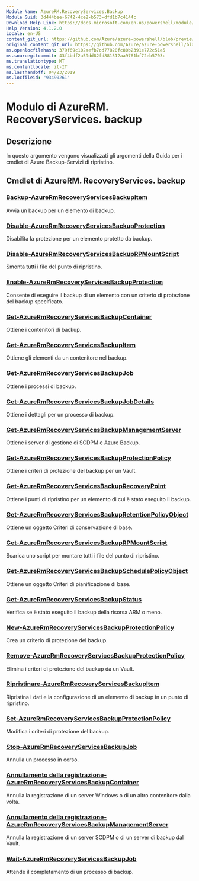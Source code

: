 ```yaml
---
Module Name: AzureRM.RecoveryServices.Backup
Module Guid: 3d444bee-6742-4ce2-b573-dfd1b7c4144c
Download Help Link: https://docs.microsoft.com/en-us/powershell/module/azurerm.recoveryservices.backup
Help Version: 4.1.2.0
Locale: en-US
content_git_url: https://github.com/Azure/azure-powershell/blob/preview/src/ResourceManager/RecoveryServices/Commands.RecoveryServices.Backup/help/AzureRM.RecoveryServices.Backup.md
original_content_git_url: https://github.com/Azure/azure-powershell/blob/preview/src/ResourceManager/RecoveryServices/Commands.RecoveryServices.Backup/help/AzureRM.RecoveryServices.Backup.md
ms.openlocfilehash: 379f69c102aefb7cd77820fc80b2391e772c51e5
ms.sourcegitcommit: 43f4bdf2a59dd82fd881512aa9761bf72eb5703c
ms.translationtype: MT
ms.contentlocale: it-IT
ms.lasthandoff: 04/23/2019
ms.locfileid: "93490261"
---
```

# Modulo di AzureRM. RecoveryServices. backup
## Descrizione
In questo argomento vengono visualizzati gli argomenti della Guida per i cmdlet di Azure Backup-Servizi di ripristino.

## Cmdlet di AzureRM. RecoveryServices. backup
### [Backup-AzureRmRecoveryServicesBackupItem](Backup-AzureRmRecoveryServicesBackupItem.md)
Avvia un backup per un elemento di backup.

### [Disable-AzureRmRecoveryServicesBackupProtection](Disable-AzureRmRecoveryServicesBackupProtection.md)
Disabilita la protezione per un elemento protetto da backup.

### [Disable-AzureRmRecoveryServicesBackupRPMountScript](Disable-AzureRmRecoveryServicesBackupRPMountScript.md)
Smonta tutti i file del punto di ripristino.

### [Enable-AzureRmRecoveryServicesBackupProtection](Enable-AzureRmRecoveryServicesBackupProtection.md)
Consente di eseguire il backup di un elemento con un criterio di protezione del backup specificato.

### [Get-AzureRmRecoveryServicesBackupContainer](Get-AzureRmRecoveryServicesBackupContainer.md)
Ottiene i contenitori di backup.

### [Get-AzureRmRecoveryServicesBackupItem](Get-AzureRmRecoveryServicesBackupItem.md)
Ottiene gli elementi da un contenitore nel backup.

### [Get-AzureRmRecoveryServicesBackupJob](Get-AzureRmRecoveryServicesBackupJob.md)
Ottiene i processi di backup.

### [Get-AzureRmRecoveryServicesBackupJobDetails](Get-AzureRmRecoveryServicesBackupJobDetails.md)
Ottiene i dettagli per un processo di backup.

### [Get-AzureRmRecoveryServicesBackupManagementServer](Get-AzureRmRecoveryServicesBackupManagementServer.md)
Ottiene i server di gestione di SCDPM e Azure Backup.

### [Get-AzureRmRecoveryServicesBackupProtectionPolicy](Get-AzureRmRecoveryServicesBackupProtectionPolicy.md)
Ottiene i criteri di protezione del backup per un Vault.

### [Get-AzureRmRecoveryServicesBackupRecoveryPoint](Get-AzureRmRecoveryServicesBackupRecoveryPoint.md)
Ottiene i punti di ripristino per un elemento di cui è stato eseguito il backup.

### [Get-AzureRmRecoveryServicesBackupRetentionPolicyObject](Get-AzureRmRecoveryServicesBackupRetentionPolicyObject.md)
Ottiene un oggetto Criteri di conservazione di base.

### [Get-AzureRmRecoveryServicesBackupRPMountScript](Get-AzureRmRecoveryServicesBackupRPMountScript.md)
Scarica uno script per montare tutti i file del punto di ripristino.

### [Get-AzureRmRecoveryServicesBackupSchedulePolicyObject](Get-AzureRmRecoveryServicesBackupSchedulePolicyObject.md)
Ottiene un oggetto Criteri di pianificazione di base.

### [Get-AzureRmRecoveryServicesBackupStatus](Get-AzureRmRecoveryServicesBackupStatus.md)
Verifica se è stato eseguito il backup della risorsa ARM o meno.

### [New-AzureRmRecoveryServicesBackupProtectionPolicy](New-AzureRmRecoveryServicesBackupProtectionPolicy.md)
Crea un criterio di protezione del backup.

### [Remove-AzureRmRecoveryServicesBackupProtectionPolicy](Remove-AzureRmRecoveryServicesBackupProtectionPolicy.md)
Elimina i criteri di protezione del backup da un Vault.

### [Ripristinare-AzureRmRecoveryServicesBackupItem](Restore-AzureRmRecoveryServicesBackupItem.md)
Ripristina i dati e la configurazione di un elemento di backup in un punto di ripristino.

### [Set-AzureRmRecoveryServicesBackupProtectionPolicy](Set-AzureRmRecoveryServicesBackupProtectionPolicy.md)
Modifica i criteri di protezione del backup.

### [Stop-AzureRmRecoveryServicesBackupJob](Stop-AzureRmRecoveryServicesBackupJob.md)
Annulla un processo in corso.

### [Annullamento della registrazione-AzureRmRecoveryServicesBackupContainer](Unregister-AzureRmRecoveryServicesBackupContainer.md)
Annulla la registrazione di un server Windows o di un altro contenitore dalla volta.

### [Annullamento della registrazione-AzureRmRecoveryServicesBackupManagementServer](Unregister-AzureRmRecoveryServicesBackupManagementServer.md)
Annulla la registrazione di un server SCDPM o di un server di backup dal Vault.

### [Wait-AzureRmRecoveryServicesBackupJob](Wait-AzureRmRecoveryServicesBackupJob.md)
Attende il completamento di un processo di backup.

